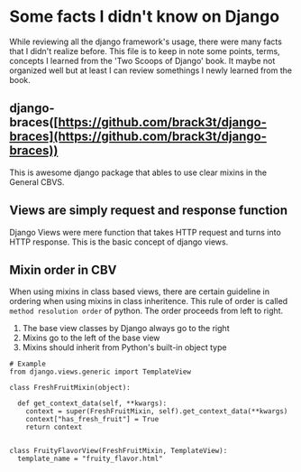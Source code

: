 # Some facts I didn't know on Django

While reviewing all the django framework's usage, there were many facts that I didn't realize before. This file is to keep in note some points, terms, concepts I learned from the 'Two Scoops of Django' book. It maybe not organized well but at least I can review somethings I newly learned from the book.

## django-braces([https://github.com/brack3t/django-braces](https://github.com/brack3t/django-braces))

This is awesome django package that ables to use clear mixins in the General CBVS.

## Views are simply request and response function

Django Views were mere function that takes HTTP request and turns into HTTP response. This is the basic concept of django views.

## Mixin order in CBV

When using mixins in class based views, there are certain guideline in ordering when using mixins in class inheritence. This rule of order is called `method resolution order` of python. The order proceeds from left to right.

1. The base view classes by Django always go to the right
2. Mixins go to the left of the base view
3. Mixins should inherit from Python's built-in object type
```
# Example
from django.views.generic import TemplateView

class FreshFruitMixin(object):
    
  def get_context_data(self, **kwargs):
    context = super(FreshFruitMixin, self).get_context_data(**kwargs)
    context["has_fresh_fruit"] = True
    return context


class FruityFlavorView(FreshFruitMixin, TemplateView):
  template_name = "fruity_flavor.html"
```
